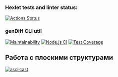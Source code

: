 ### Hexlet tests and linter status:
[![Actions Status](https://github.com/usernaimandrey/frontend-project-lvl2/workflows/hexlet-check/badge.svg)](https://github.com/usernaimandrey/frontend-project-lvl2/actions)
### genDiff CLI util
[![Maintainability](https://api.codeclimate.com/v1/badges/bb081c93a9cdef392469/maintainability)](https://codeclimate.com/github/usernaimandrey/frontend-project-lvl2/maintainability)
[![Node.js CI](https://github.com/usernaimandrey/frontend-project-lvl2/actions/workflows/node.js.yml/badge.svg)](https://github.com/usernaimandrey/frontend-project-lvl2/actions/workflows/node.js.yml)
[![Test Coverage](https://api.codeclimate.com/v1/badges/bb081c93a9cdef392469/test_coverage)](https://codeclimate.com/github/usernaimandrey/frontend-project-lvl2/test_coverage)
## Работа с плоскими структурами
[![asciicast](https://asciinema.org/a/417282.svg)](https://asciinema.org/a/417282)
